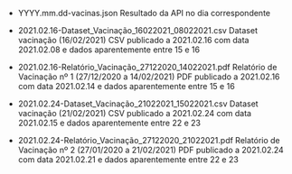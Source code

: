 
- YYYY.mm.dd-vacinas.json
Resultado da API no dia correspondente

- 2021.02.16-Dataset_Vacinação_16022021_08022021.csv
Dataset vacinação (16/02/2021)
CSV publicado a 2021.02.16 com data 2021.02.08 e dados aparentemente entre 15 e 16 

- 2021.02.16-Relatório_Vacinação_27122020_14022021.pdf
Relatório de Vacinação nº 1 (27/12/2020 a 14/02/2021)
PDF publicado a 2021.02.16 com data 2021.02.14 e dados aparentemente entre 15 e 16


- 2021.02.24-Dataset_Vacinação_21022021_15022021.csv
Dataset vacinação (21/02/2021)
CSV publicado a 2021.02.24 com data 2021.02.15 e dados aparentemente entre 22 e 23

- 2021.02.24-Relatório_Vacinação_27122020_21022021.pdf
Relatório de Vacinação nº 2 (27/01/2020 a 21/02/2021)
PDF publicado a 2021.02.24 com data 2021.02.21 e dados aparentemente entre 22 e 23

